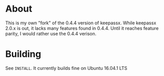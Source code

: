 # About

This is my own "fork" of the 0.4.4 version of keepassx. While keepassx 2.0.x is out, it lacks
many features found in 0.4.4. Until it reaches feature parity, I would rather use the 0.4.4 verison.

# Building

See `INSTALL`. It currently builds fine on Ubuntu 16.04.1 LTS
